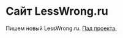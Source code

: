# Сайт LessWrong.ru

Пишем новый LessWrong.ru. [Пад проекта.](https://lesswrong-ru.hackpad.com/-LW.ru-S1jiyqL42o3)
